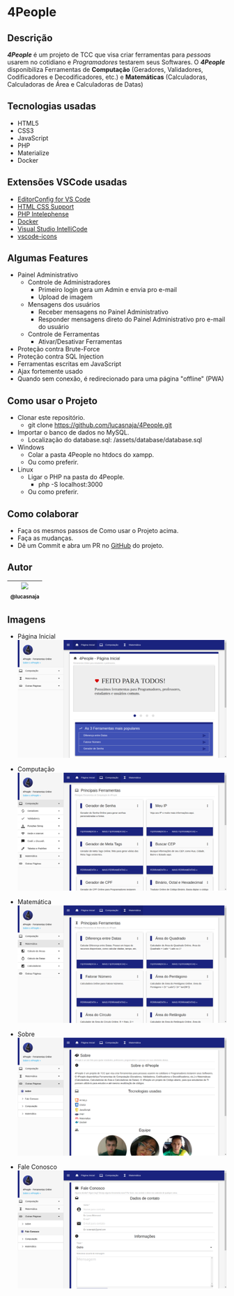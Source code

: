 # 4People

## Descrição
  **_4People_** é um projeto de TCC que visa criar ferramentas para _pessoas_ usarem no cotidiano e _Programadores_ testarem seus Softwares.
  O **_4People_** disponibiliza Ferramentas de **Computação** (Geradores, Validadores, Codificadores e Decodificadores, etc.) e **Matemáticas** (Calculadoras, Calculadoras de Área e Calculadoras de Datas)

## Tecnologias usadas
- HTML5
- CSS3
- JavaScript
- PHP
- Materialize
- Docker

## Extensões VSCode usadas
- [EditorConfig for VS Code](https://marketplace.visualstudio.com/items?itemName=EditorConfig.EditorConfig)
- [HTML CSS Support](https://marketplace.visualstudio.com/items?itemName=ecmel.vscode-html-css)
- [PHP Intelephense](https://marketplace.visualstudio.com/items?itemName=bmewburn.vscode-intelephense-client)
- [Docker](https://marketplace.visualstudio.com/items?itemName=ms-azuretools.vscode-docker)
- [Visual Studio IntelliCode](https://marketplace.visualstudio.com/items?itemName=VisualStudioExptTeam.vscodeintellicode)
- [vscode-icons](https://marketplace.visualstudio.com/items?itemName=vscode-icons-team.vscode-icons)

## Algumas Features
- Painel Administrativo
	- Controle de Administradores
		- Primeiro login gera um Admin e envia pro e-mail
		- Upload de imagem
	- Mensagens dos usuários
		- Receber mensagens no Painel Administrativo
		- Responder mensagens direto do Painel Administrativo pro e-mail do usuário
	- Controle de Ferramentas
		- Ativar/Desativar Ferramentas
- Proteção contra Brute-Force
- Proteção contra SQL Injection
- Ferramentas escritas em JavaScript
- Ajax fortemente usado
- Quando sem conexão, é redirecionado para uma página "offline" (PWA)

## Como usar o Projeto
- Clonar este repositório.
	- git clone https://github.com/lucasnaja/4People.git
- Importar o banco de dados no MySQL.
	- Localização do database.sql: /assets/database/database.sql
- Windows
	- Colar a pasta 4People no htdocs do xampp.
	- Ou como preferir.
- Linux
	- Ligar o PHP na pasta do 4People.
		- php -S localhost:3000
	- Ou como preferir.

## Como colaborar
- Faça os mesmos passos de Como usar o Projeto acima.
- Faça as mudanças.
- Dê um Commit e abra um PR no [GitHub](https://github.com/lucasnaja/4People) do projeto.

## Autor
| [<img src="https://avatars3.githubusercontent.com/u/13838273?v=3&s=115"><br><sub>@lucasnaja</sub>](https://github.com/lucasnaja) |
| :---: |

## Imagens
- Página Inicial
![4people](assets/images/README_images/4people.png "4People - Início")

- Computação
![4people](assets/images/README_images/computacao.png "4People - Computação")

- Matemática
![4people](assets/images/README_images/matematica.png "4People - Matemática")

- Sobre
![4people](assets/images/README_images/sobre.png "4People - Sobre")

- Fale Conosco
![4people](assets/images/README_images/fale_conosco.png "4People - Fale Conosco")